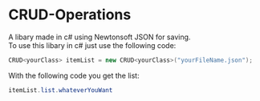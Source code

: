 # CRUD-Operations

A libary made in c# using Newtonsoft JSON for saving.<br>
To use this libary in c# just use the following code:

```c#
CRUD<yourClass> itemList = new CRUD<yourClass>("yourFileName.json");
```
With the following code you get the list: 
```c#
itemList.list.whateverYouWant
```

